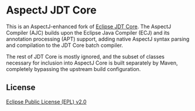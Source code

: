 # AspectJ JDT Core

This is an AspectJ-enhanced fork of [Eclipse JDT Core](https://github.com/eclipse-jdt/eclipse.jdt.core).
The AspectJ Compiler (AJC) builds upon the Eclipse Java Compiler (ECJ) and its annotation processing (APT) support,
adding native AspectJ syntax parsing and compilation to the JDT Core batch compiler.

The rest of JDT Core is mostly ignored, and the subset of classes necessary for inclusion into AspectJ Core is built
separately by Maven, completely bypassing the upstream build configuration.

## License

[Eclipse Public License (EPL) v2.0](https://www.eclipse.org/legal/epl-2.0/)
